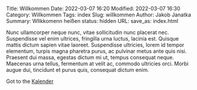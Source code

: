 Title: Willkommen
Date: 2022-03-07 16:20
Modified: 2022-03-07 16:30
Category: Willkommen
Tags: index
Slug: willkommen
Author: Jakob Janatka
Summary: WIlkkomenn heißen
status: hidden
URL:
save_as: index.html

Nunc ullamcorper neque nunc, vitae sollicitudin nunc placerat nec. Suspendisse vel enim ultrices, fringilla urna luctus, lacinia est. Quisque mattis dictum sapien vitae laoreet. Suspendisse ultricies, lorem id tempor elementum, turpis magna pharetra purus, ac pulvinar metus ante quis nisi. Praesent dui massa, egestas dictum mi ut, tempus consequat neque. Maecenas urna tellus, fermentum at velit ac, commodo ultricies orci. Morbi augue dui, tincidunt et purus quis, consequat dictum enim.

Got to the [Kalender]({filename}Kalender.md)